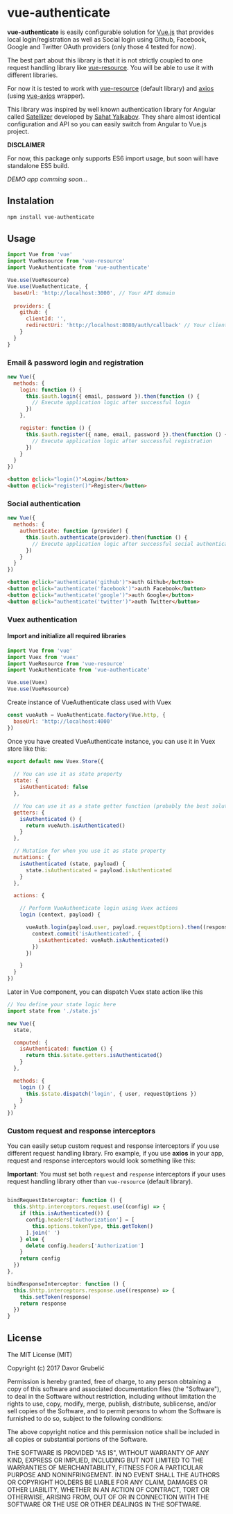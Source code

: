 # vue-authenticate
**vue-authenticate** is easily configurable solution for [Vue.js](https://vuejs.org/) that provides local login/registration as well as Social login using Github, Facebook, Google and Twitter OAuth providers (only those 4 tested for now).

The best part about this library is that it is not strictly coupled to one request handling library like [vue-resource](https://github.com/pagekit/vue-resource). You will be able to use it with different libraries. 

For now it is tested to work with  [vue-resource](https://github.com/pagekit/vue-resource) (default library) and [axios](https://github.com/mzabriskie/axios) (using [vue-axios](https://github.com/imcvampire/vue-axios) wrapper).

This library was inspired by well known authentication library for Angular called [Satellizer](https://github.com/sahat/satellizer) developed by [Sahat Yalkabov](http://sahatyalkabov.com). They share almost identical configuration and API so you can easily switch from Angular to Vue.js project.

**DISCLAIMER**

For now, this package only supports ES6 import usage, but soon will have standalone ES5 build.



*DEMO app comming soon...*

## Instalation
```bash
npm install vue-authenticate
```

## Usage
```javascript
import Vue from 'vue'
import VueResource from 'vue-resource'
import VueAuthenticate from 'vue-authenticate'

Vue.use(VueResource)
Vue.use(VueAuthenticate, {
  baseUrl: 'http://localhost:3000', // Your API domain
  
  providers: {
    github: {
      clientId: '',
      redirectUri: 'http://localhost:8080/auth/callback' // Your client app URL
    }
  }
}
```

### Email & password login and registration
```javascript
new Vue({
  methods: {
    login: function () {
      this.$auth.login({ email, password }).then(function () {
        // Execute application logic after successful login
      })
    },

    register: function () {
      this.$auth.register({ name, email, password }).then(function () {
        // Execute application logic after successful registration
      })
    }
  }
})
```

```html
<button @click="login()">Login</button>
<button @click="register()">Register</button>
```

### Social authentication

```javascript
new Vue({
  methods: {
    authenticate: function (provider) {
      this.$auth.authenticate(provider).then(function () {
        // Execute application logic after successful social authentication
      })
    }
  }
})
```

```html
<button @click="authenticate('github')">auth Github</button>
<button @click="authenticate('facebook')">auth Facebook</button>
<button @click="authenticate('google')">auth Google</button>
<button @click="authenticate('twitter')">auth Twitter</button>
```

### Vuex authentication

#### Import and initialize all required libraries

```javascript
import Vue from 'vue'
import Vuex from 'vuex'
import VueResource from 'vue-resource'
import VueAuthenticate from 'vue-authenticate'

Vue.use(Vuex)
Vue.use(VueResource)
```

Create instance of VueAuthenticate class used with Vuex

```javascript
const vueAuth = VueAuthenticate.factory(Vue.http, {
  baseUrl: 'http://localhost:4000'
})
```

Once you have created VueAuthenticate instance, you can use it in Vuex store like this:

```javascript
export default new Vuex.Store({
  
  // You can use it as state property
  state: {
    isAuthenticated: false
  },

  // You can use it as a state getter function (probably the best solution)
  getters: {
    isAuthenticated () {
      return vueAuth.isAuthenticated()
    }
  },

  // Mutation for when you use it as state property
  mutations: {
    isAuthenticated (state, payload) {
      state.isAuthenticated = payload.isAuthenticated
    }
  },

  actions: {

    // Perform VueAuthenticate login using Vuex actions
    login (context, payload) {

      vueAuth.login(payload.user, payload.requestOptions).then((response) => {
        context.commit('isAuthenticated', {
          isAuthenticated: vueAuth.isAuthenticated()
        })
      })

    }
  }
})
```

Later in Vue component, you can dispatch Vuex state action like this

```javascript
// You define your state logic here
import state from './state.js'

new Vue({
  state,

  computed: {
    isAuthenticated: function () {
      return this.$state.getters.isAuthenticated()
    }
  },

  methods: {
    login () {
      this.$state.dispatch('login', { user, requestOptions })
    }
  }
})
```

### Custom request and response interceptors

You can easily setup custom request and response interceptors if you use different request handling library.
Fro example, if you use **axios** in your app, request and response interceptors would look something like this:

**Important**: You must set both `request` and `response` interceptors if your uses request handling library other than `vue-resource` (default library).

```javascript

bindRequestInterceptor: function () {
  this.$http.interceptors.request.use((config) => {
    if (this.isAuthenticated()) {
      config.headers['Authorization'] = [
        this.options.tokenType, this.getToken()
      ].join(' ')
    } else {
      delete config.headers['Authorization']
    }
    return config
  })
},

bindResponseInterceptor: function () {
  this.$http.interceptors.response.use((response) => {
    this.setToken(response)
    return response
  })
}

```

## License

The MIT License (MIT)

Copyright (c) 2017 Davor Grubelić

Permission is hereby granted, free of charge, to any person obtaining a copy of
this software and associated documentation files (the "Software"), to deal in
the Software without restriction, including without limitation the rights to
use, copy, modify, merge, publish, distribute, sublicense, and/or sell copies of
the Software, and to permit persons to whom the Software is furnished to do so,
subject to the following conditions:

The above copyright notice and this permission notice shall be included in all
copies or substantial portions of the Software.

THE SOFTWARE IS PROVIDED "AS IS", WITHOUT WARRANTY OF ANY KIND, EXPRESS OR
IMPLIED, INCLUDING BUT NOT LIMITED TO THE WARRANTIES OF MERCHANTABILITY, FITNESS
FOR A PARTICULAR PURPOSE AND NONINFRINGEMENT. IN NO EVENT SHALL THE AUTHORS OR
COPYRIGHT HOLDERS BE LIABLE FOR ANY CLAIM, DAMAGES OR OTHER LIABILITY, WHETHER
IN AN ACTION OF CONTRACT, TORT OR OTHERWISE, ARISING FROM, OUT OF OR IN
CONNECTION WITH THE SOFTWARE OR THE USE OR OTHER DEALINGS IN THE SOFTWARE.